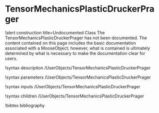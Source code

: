 <!-- MOOSE Documentation Stub: Remove this when content is added. -->

# TensorMechanicsPlasticDruckerPrager

!alert construction title=Undocumented Class
The TensorMechanicsPlasticDruckerPrager has not been documented. The content contained on this page
includes the basic documentation associated with a MooseObject; however, what is contained is
ultimately determined by what is necessary to make the documentation clear for users.

!syntax description /UserObjects/TensorMechanicsPlasticDruckerPrager

!syntax parameters /UserObjects/TensorMechanicsPlasticDruckerPrager

!syntax inputs /UserObjects/TensorMechanicsPlasticDruckerPrager

!syntax children /UserObjects/TensorMechanicsPlasticDruckerPrager

!bibtex bibliography
